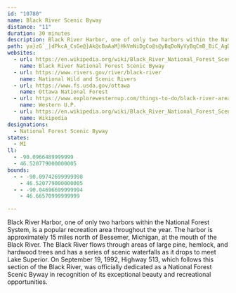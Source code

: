 ```yaml
---
id: "10780"
name: Black River Scenic Byway
distance: "11"
duration: 30 minutes
description: Black River Harbor, one of only two harbors within the National Forest System, is a popular recreation area throughout the year.  The harbor is approximately 15 miles north of Bessemer, Michigan, at the mouth of the Black River.  The Black River flows through areas of large pine, hemlock, and hardwood trees and has a series of scenic waterfalls as it drops to meet Lake Superior.  On September 19, 1992, Highway 513, which follows this section of the Black River, was officially dedicated as a National Forest Scenic Byway in recognition of its exceptional beauty and recreational opportunities.
path: ya}zG`_|dPkcA_CsGe@}Ak@cBaAaM}HkVmNiDgCo@s@yBqDoNyVyBqCmB_BiC_AgDy@uIy@wM{@qHK{Ow@wHIoPk@mCQgFDo@JmC`AoBlAak@`o@kJ`LoCpBsC`@oGVg`@QaGSu[@_Aj@eDdAy_@|NsElAiC\}HFaTK_CGaBYuA_@_D_BcByAqB{Bal@y`AuAeBcBmAiC_BuFkAcHaAcFe@aD@oDb@iD`AiLlGmB`@oBJ}B_@q@UgBwA}AyBuAuC_Pq]iGyNo]qu@aCsDyZoXsE{EaEsF}DiCmF_CwEeBeCsBkHgIqJmIiGoE{EkCeOiK_Bk@cBSmWk@oNuAgEEsENuBAw@QoAo@uJ}HyBvCiAlAc@JgBC
websites:
  - url: https://en.wikipedia.org/wiki/Black_River_National_Forest_Scenic_Byway
    name: Black River National Forest Scenic Byway
  - url: https://www.rivers.gov/river/black-river
    name: National Wild and Scenic Rivers
  - url: https://www.fs.usda.gov/ottawa
    name: Ottawa National Forest
  - url: https://www.explorewesternup.com/things-to-do/black-river-area/
    name: Western U.P.
  - url: https://en.wikipedia.org/wiki/Black_River_National_Forest_Scenic_Byway
    name: Wikipedia
designations:
  - National Forest Scenic Byway
states:
  - MI
ll:
  - -90.0966489999999
  - 46.520779000000005
bounds:
  - - -90.09742699999998
    - 46.520779000000005
  - - -90.04696699999994
    - 46.66570999999999

---
```


Black River Harbor, one of only two harbors within the National Forest System, is a popular recreation area throughout the year.  The harbor is approximately 15 miles north of Bessemer, Michigan, at the mouth of the Black River.  The Black River flows through areas of large pine, hemlock, and hardwood trees and has a series of scenic waterfalls as it drops to meet Lake Superior.  On September 19, 1992, Highway 513, which follows this section of the Black River, was officially dedicated as a National Forest Scenic Byway in recognition of its exceptional beauty and recreational opportunities.

